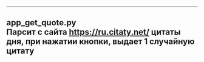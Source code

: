 -------------------------------------------------
app_get_quote.py<br>
Парсит с сайта https://ru.citaty.net/ цитаты дня, при нажатии кнопки, выдает 1 случайную цитату
-------------------------------------------------
